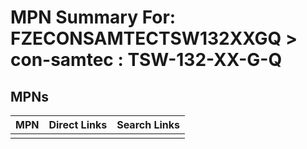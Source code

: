 



# MPN Summary For: FZECONSAMTECTSW132XXGQ > con-samtec : TSW-132-XX-G-Q

## MPNs
  

|MPN|Direct Links|Search Links|
| :--- | :--- | :--- |
||||
